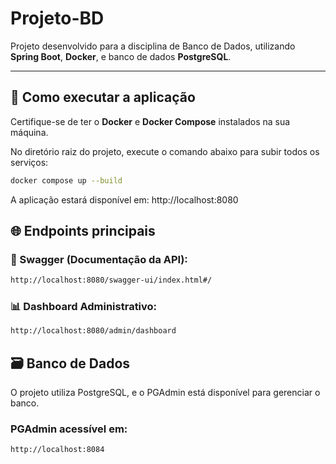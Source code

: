 # Projeto-BD
Projeto desenvolvido para a disciplina de Banco de Dados, utilizando **Spring Boot**, **Docker**, e banco de dados **PostgreSQL**.

---

## 🚀 Como executar a aplicação

Certifique-se de ter o **Docker** e **Docker Compose** instalados na sua máquina.

No diretório raiz do projeto, execute o comando abaixo para subir todos os serviços:

```bash
docker compose up --build
```
A aplicação estará disponível em: http://localhost:8080

## 🌐 Endpoints principais
### 🔎 Swagger (Documentação da API):
```bash
http://localhost:8080/swagger-ui/index.html#/
```
### 📊 Dashboard Administrativo:
```bash
http://localhost:8080/admin/dashboard
```
## 🗃️ Banco de Dados
O projeto utiliza PostgreSQL, e o PGAdmin está disponível para gerenciar o banco.

### PGAdmin acessível em:
```bash
http://localhost:8084
```

